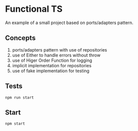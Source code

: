# Functional TS

An example of a small project based on ports/adapters pattern.

## Concepts

1. ports/adapters pattern with use of repositories
2. use of Either to handle errors without throw
3. use of Higer Order Function for logging
4. implicit implementation for repositories
5. use of fake implementation for testing

## Tests

`npm run start`

## Start

`npm start`
